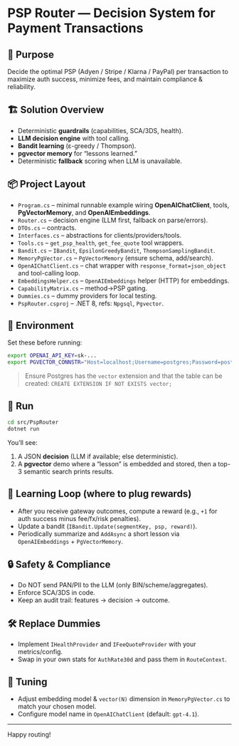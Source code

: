 # PSP Router — Decision System for Payment Transactions

## 🎯 Purpose
Decide the optimal PSP (Adyen / Stripe / Klarna / PayPal) per transaction to maximize auth success, minimize fees, and maintain compliance & reliability.

## 🏗 Solution Overview
- Deterministic **guardrails** (capabilities, SCA/3DS, health).
- **LLM decision engine** with tool calling.
- **Bandit learning** (ε-greedy / Thompson).
- **pgvector memory** for “lessons learned.”
- Deterministic **fallback** scoring when LLM is unavailable.

## 📦 Project Layout
- `Program.cs` – minimal runnable example wiring **OpenAIChatClient**, tools, **PgVectorMemory**, and **OpenAIEmbeddings**.
- `Router.cs` – decision engine (LLM first, fallback on parse/errors).
- `DTOs.cs` – contracts.
- `Interfaces.cs` – abstractions for clients/providers/tools.
- `Tools.cs` – `get_psp_health`, `get_fee_quote` tool wrappers.
- `Bandit.cs` – `IBandit`, `EpsilonGreedyBandit`, `ThompsonSamplingBandit`.
- `MemoryPgVector.cs` – `PgVectorMemory` (ensure schema, add/search).
- `OpenAIChatClient.cs` – chat wrapper with `response_format=json_object` and tool-calling loop.
- `EmbeddingsHelper.cs` – `OpenAIEmbeddings` helper (HTTP) for embeddings.
- `CapabilityMatrix.cs` – method→PSP gating.
- `Dummies.cs` – dummy providers for local testing.
- `PspRouter.csproj` – .NET 8, refs: `Npgsql`, `Pgvector`.

## 🧩 Environment
Set these before running:
```bash
export OPENAI_API_KEY=sk-...
export PGVECTOR_CONNSTR="Host=localhost;Username=postgres;Password=postgres;Database=psp_router"
```
> Ensure Postgres has the `vector` extension and that the table can be created: `CREATE EXTENSION IF NOT EXISTS vector;`

## 🚀 Run
```bash
cd src/PspRouter
dotnet run
```
You’ll see:
1) A JSON **decision** (LLM if available; else deterministic).  
2) A **pgvector** demo where a “lesson” is embedded and stored, then a top-3 semantic search prints results.

## 🧠 Learning Loop (where to plug rewards)
- After you receive gateway outcomes, compute a reward (e.g., `+1` for auth success minus fee/fx/risk penalties).
- Update a bandit (`IBandit.Update(segmentKey, psp, reward)`).
- Periodically summarize and `AddAsync` a short lesson via `OpenAIEmbeddings` + `PgVectorMemory`.

## 🔒 Safety & Compliance
- Do NOT send PAN/PII to the LLM (only BIN/scheme/aggregates).
- Enforce SCA/3DS in code.
- Keep an audit trail: features → decision → outcome.

## 🛠 Replace Dummies
- Implement `IHealthProvider` and `IFeeQuoteProvider` with your metrics/config.
- Swap in your own stats for `AuthRate30d` and pass them in `RouteContext`.

## 🔧 Tuning
- Adjust embedding model & `vector(N)` dimension in `MemoryPgVector.cs` to match your chosen model.
- Configure model name in `OpenAIChatClient` (default: `gpt-4.1`).

---

Happy routing!

